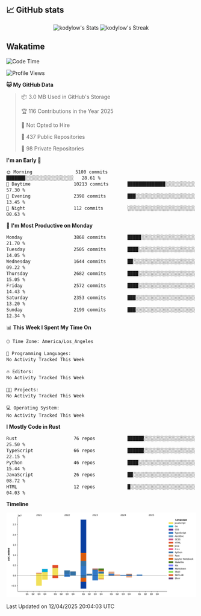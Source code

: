 ## 📈 GitHub stats
<!--START_SECTION:github-->
<div class="badges-githubstats">
  <p align="center">
    <img src="https://github-readme-stats.vercel.app/api?username=kodylow&theme=tokyonight&show_icons=true&hide_border=true&count_private=true" alt="kodylow's Stats" height="165">
    <img src="https://github-readme-streak-stats.herokuapp.com/?user=kodylow&theme=tokyonight&hide_border=true" alt="kodylow's Streak" height="165">
  </p>
</div>
<!--END_SECTION:github-->

## Wakatime 
<!--START_SECTION:waka-->
![Code Time](http://img.shields.io/badge/Code%20Time-1%2C294%20hrs%2031%20mins-blue)

![Profile Views](http://img.shields.io/badge/Profile%20Views-0-blue)

**🐱 My GitHub Data** 

> 📦 3.0 MB Used in GitHub's Storage 
 > 
> 🏆 116 Contributions in the Year 2025
 > 
> 🚫 Not Opted to Hire
 > 
> 📜 437 Public Repositories 
 > 
> 🔑 98 Private Repositories 
 > 
**I'm an Early 🐤** 

```text
🌞 Morning                5100 commits        ███████░░░░░░░░░░░░░░░░░░   28.61 % 
🌆 Daytime                10213 commits       ██████████████░░░░░░░░░░░   57.30 % 
🌃 Evening                2398 commits        ███░░░░░░░░░░░░░░░░░░░░░░   13.45 % 
🌙 Night                  112 commits         ░░░░░░░░░░░░░░░░░░░░░░░░░   00.63 % 
```
📅 **I'm Most Productive on Monday** 

```text
Monday                   3868 commits        █████░░░░░░░░░░░░░░░░░░░░   21.70 % 
Tuesday                  2505 commits        ████░░░░░░░░░░░░░░░░░░░░░   14.05 % 
Wednesday                1644 commits        ██░░░░░░░░░░░░░░░░░░░░░░░   09.22 % 
Thursday                 2682 commits        ████░░░░░░░░░░░░░░░░░░░░░   15.05 % 
Friday                   2572 commits        ████░░░░░░░░░░░░░░░░░░░░░   14.43 % 
Saturday                 2353 commits        ███░░░░░░░░░░░░░░░░░░░░░░   13.20 % 
Sunday                   2199 commits        ███░░░░░░░░░░░░░░░░░░░░░░   12.34 % 
```


📊 **This Week I Spent My Time On** 

```text
🕑︎ Time Zone: America/Los_Angeles

💬 Programming Languages: 
No Activity Tracked This Week

🔥 Editors: 
No Activity Tracked This Week

🐱‍💻 Projects: 
No Activity Tracked This Week

💻 Operating System: 
No Activity Tracked This Week
```

**I Mostly Code in Rust** 

```text
Rust                     76 repos            ██████░░░░░░░░░░░░░░░░░░░   25.50 % 
TypeScript               66 repos            ██████░░░░░░░░░░░░░░░░░░░   22.15 % 
Python                   46 repos            ████░░░░░░░░░░░░░░░░░░░░░   15.44 % 
JavaScript               26 repos            ██░░░░░░░░░░░░░░░░░░░░░░░   08.72 % 
HTML                     12 repos            █░░░░░░░░░░░░░░░░░░░░░░░░   04.03 % 
```



**Timeline**

![Lines of Code chart](https://raw.githubusercontent.com/Kodylow/Kodylow/master/assets/bar_graph.png)


 Last Updated on 12/04/2025 20:04:03 UTC
<!--END_SECTION:waka-->
